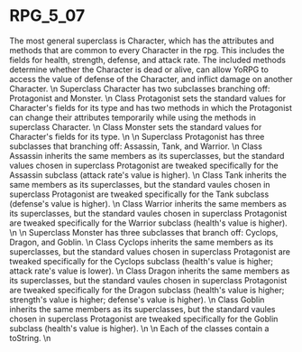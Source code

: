 # RPG_5_07

The most general superclass is Character, which has the attributes and methods that are common to every Character in the rpg. This includes the fields for health, strength, defense, and attack rate. The included methods determine whether the Character is dead or alive, can allow YoRPG to access the value of defense of the Character, and inflict damage on another Character.
\n
Superclass Character has two subclasses branching off: Protagonist and Monster. \n
Class Protagonist sets the standard values for Character's fields for its type and has two methods in which the Protagonist can change their attributes temporarily while using the methods in superclass Character. \n
Class Monster sets the standard values for Character's fields for its type. \n
 \n
Superclass Protagonist has three subclasses that branching off: Assassin, Tank, and Warrior.  \n
Class Assassin inherits the same members as its superclasses, but the standard values chosen in superclass Protagonist are tweaked specifically for the Assassin subclass (attack rate's value is higher). \n
Class Tank inherits the same members as its superclasses, but the standard vaules chosen in superclass Protagonist are tweaked specifically for the Tank subclass (defense's value is higher). \n
Class Warrior inherits the same members as its superclasses, but the standard vaules chosen in superclass Protagonist are tweaked specifically for the Warrior subclass (health's value is higher). \n
 \n
Superclass Monster has three subclasses that branch off: Cyclops, Dragon, and Goblin. \n
Class Cyclops inherits the same members as its superclasses, but the standard values chosen in superclass Protagonist are tweaked specifically for the Cyclops subclass (health's value is higher; attack rate's value is lower). \n
Class Dragon inherits the same members as its superclasses, but the standard vaules chosen in superclass Protagonist are tweaked specifically for the Dragon subclass (health's value is higher; strength's value is higher; defense's value is higher). \n
Class Goblin inherits the same members as its superclasses, but the standard vaules chosen in superclass Protagonist are tweaked specifically for the Goblin subclass (health's value is higher). \n
 \n
Each of the classes contain a toString. \n
